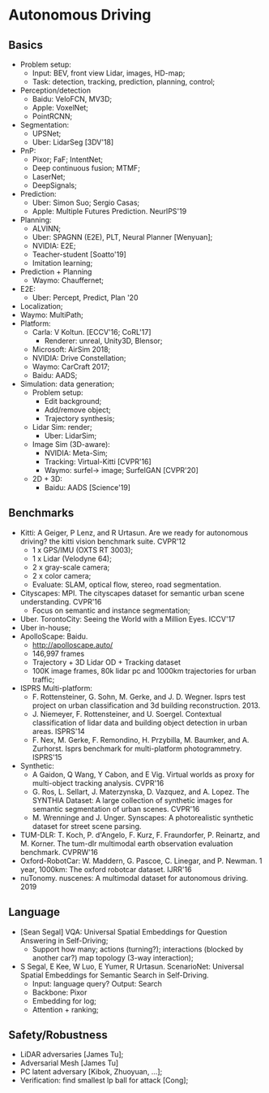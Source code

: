 # Autonomous Driving

## Basics
- Problem setup:
	- Input: BEV, front view Lidar, images, HD-map;
	- Task: detection, tracking, prediction, planning, control;
- Perception/detection
	- Baidu: VeloFCN, MV3D;
	- Apple: VoxelNet;
	- PointRCNN;
- Segmentation:
	- UPSNet;
	- Uber: LidarSeg [3DV'18]
- PnP:
	- Pixor; FaF; IntentNet;
	- Deep continuous fusion; MTMF;
	- LaserNet;
	- DeepSignals;
- Prediction:
	- Uber: Simon Suo; Sergio Casas;
	- Apple: Multiple Futures Prediction. NeurIPS'19
- Planning:
	- ALVINN;
	- Uber: SPAGNN (E2E), PLT, Neural Planner [Wenyuan];
	- NVIDIA: E2E;
	- Teacher-student [Soatto'19]
	- Imitation learning;
- Prediction + Planning
	- Waymo: Chauffernet;
- E2E:
	- Uber: Percept, Predict, Plan '20
- Localization;
- Waymo: MultiPath;
- Platform:
	- Carla: V Koltun. [ECCV'16; CoRL'17]
		- Renderer: unreal, Unity3D, Blensor;
	- Microsoft: AirSim 2018;
	- NVIDIA: Drive Constellation;
	- Waymo: CarCraft 2017;
	- Baidu: AADS;
- Simulation: data generation;
	- Problem setup:
		- Edit background;
		- Add/remove object;
		- Trajectory synthesis;
	- Lidar Sim: render;
		- Uber: LidarSim;
	- Image Sim (3D-aware):
		- NVIDIA: Meta-Sim;
		- Tracking: Virtual-Kitti [CVPR'16]
		- Waymo: surfel-> image; SurfelGAN [CVPR'20]
	- 2D + 3D:
		- Baidu: AADS [Science'19]

## Benchmarks
- Kitti: A Geiger, P Lenz, and R Urtasun. Are we ready for autonomous driving? the kitti vision benchmark suite. CVPR'12
	- 1 x GPS/IMU (OXTS RT 3003);
	- 1 x Lidar (Velodyne 64);
	- 2 x gray-scale camera;
	- 2 x color camera;
	- Evaluate: SLAM, optical flow, stereo, road segmentation.
- Cityscapes: MPI. The cityscapes dataset for semantic urban scene understanding. CVPR'16
	- Focus on semantic and instance segmentation;
- Uber. TorontoCity: Seeing the World with a Million Eyes. ICCV'17
- Uber in-house;
- ApolloScape: Baidu.
	- http://apolloscape.auto/
	- 146,997 frames
	- Trajectory + 3D Lidar OD + Tracking dataset
	- 100K image frames, 80k lidar pc and 1000km trajectories for urban traffic;
- ISPRS Multi-platform:
	- F. Rottensteiner, G. Sohn, M. Gerke, and J. D. Wegner. Isprs test project on urban classification and 3d building reconstruction. 2013.
	- J. Niemeyer, F. Rottensteiner, and U. Soergel. Contextual classification of lidar data and building object detection in urban areas. ISPRS'14
	- F. Nex, M. Gerke, F. Remondino, H. Przybilla, M. Baumker, and A. Zurhorst. Isprs benchmark for multi-platform photogrammetry. ISPRS'15
- Synthetic:
	- A Gaidon, Q Wang, Y Cabon, and E Vig. Virtual worlds as proxy for multi-object tracking analysis. CVPR'16
	- G. Ros, L. Sellart, J. Materzynska, D. Vazquez, and A. Lopez. The SYNTHIA Dataset: A large collection of synthetic images for semantic segmentation of urban scenes. CVPR'16
	- M. Wrenninge and J. Unger. Synscapes: A photorealistic synthetic dataset for street scene parsing.
- TUM-DLR: T. Koch, P. d'Angelo, F. Kurz, F. Fraundorfer, P. Reinartz, and M. Korner. The tum-dlr multimodal earth observation evaluation benchmark. CVPRW'16
- Oxford-RobotCar: W. Maddern, G. Pascoe, C. Linegar, and P. Newman. 1 year, 1000km: The oxford robotcar dataset. IJRR'16
- nuTonomy. nuscenes: A multimodal dataset for autonomous driving. 2019

## Language
- [Sean Segal] VQA: Universal Spatial Embeddings for Question Answering in Self-Driving;
	- Support how many; actions (turning?); interactions (blocked by another car?) map topology (3-way interaction);
- S Segal, E Kee, W Luo, E Yumer, R Urtasun. ScenarioNet: Universal Spatial Embeddings for Semantic Search in Self-Driving.
	- Input: language query? Output: Search
	- Backbone: Pixor
	- Embedding for log;
	- Attention + ranking;

## Safety/Robustness
- LiDAR adversaries [James Tu];
- Adversarial Mesh [James Tu]
- PC latent adversary [Kibok, Zhuoyuan, …];
- Verification: find smallest lp ball for attack [Cong];
